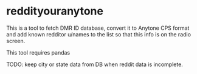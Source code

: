 # reddityouranytone

This is a tool to fetch DMR ID database, convert it to Anytone CPS format and add known redditor u/names to the list so that this info is on the radio screen.

This tool requires pandas

TODO: keep city or state data from DB when reddit data is incomplete.
